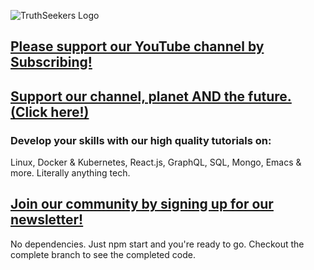 ![TruthSeekers Logo](https://truthseekers.io/wp-content/uploads/2021/05/ts-logo-dark-horizontal549x181.jpg)

## [Please support our YouTube channel by Subscribing!](https://www.youtube.com/channel/UCa0s8d-23qP7RmIMZ54x7Ug)

## [Support our channel, planet AND the future. (Click here!) ](https://truthseekers.io/support-nuclear/)

### Develop your skills with our high quality tutorials on:

Linux, Docker & Kubernetes, React.js, GraphQL, SQL, Mongo, Emacs & more. Literally anything tech.

## [Join our community by signing up for our newsletter!](https://truthseekers.io/latest-tutorials-signup/)

No dependencies. Just npm start and you're ready to go. Checkout the complete branch to see the completed code.
